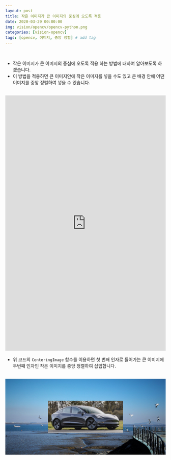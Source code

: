 ```yaml
---
layout: post
title: 작은 이미지가 큰 이미지의 중심에 오도록 적용
date: 2020-03-29 00:00:00
img: vision/opencv/opencv-python.png
categories: [vision-opencv] 
tags: [opencv, 이미지, 중앙 정렬] # add tag
---
```


<br>

- 작은 이미지가 큰 이미지의 중심에 오도록 적용 하는 방법에 대하여 알아보도록 하겠습니다.
- 이 방법을 적용하면 큰 이미지안에 작은 이미지를 넣을 수도 있고 큰 배경 안에 어떤 이미지를 중앙 정렬하여 넣을 수 있습니다.

<br>
<iframe height="800px" width="100%" src="https://repl.it/@gaussian37/CenteringImage?lite=true" scrolling="no" frameborder="no" allowtransparency="true" allowfullscreen="true" sandbox="allow-forms allow-pointer-lock allow-popups allow-same-origin allow-scripts allow-modals"></iframe>
<br>


- 위 코드의 `CenteringImage` 함수를 이용하면 첫 번째 인자로 들어가는 큰 이미지에 두번째 인자인 작은 이미지를 중앙 정렬하여 삽입합니다.

<br>
<center><img src="../assets/img/vision/opencv/centering_image/0.png" alt="Drawing" style="width: 800px;"/></center>
<br>
